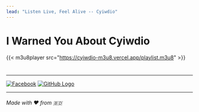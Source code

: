 ```yaml
---
lead: "Listen Live, Feel Alive -- Cyiwdio"
---
```



# I Warned You About __Cyiwdio__ 






{{< m3u8player src="https://cyiwdio-m3u8.vercel.app/playlist.m3u8" >}}

#
#
___
[![Facebook](https://img.icons8.com/ios/50/000000/facebook-new.png)](https://www.facebook.com/creepycat.py) 
[![GitHub Logo](https://img.icons8.com/?size=64&id=118557&format=png&color=000000)](https://github.com/Cyniez)
___
###### Made with ❤️ from 🇧🇩